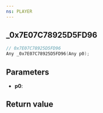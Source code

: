 ```yaml
---
ns: PLAYER
---
```

## _0x7E07C78925D5FD96

```c
// 0x7E07C78925D5FD96
Any _0x7E07C78925D5FD96(Any p0);
```


## Parameters
* **p0**: 

## Return value
